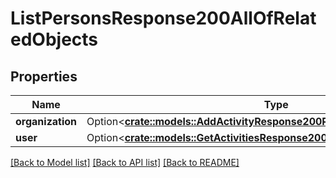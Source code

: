 # ListPersonsResponse200AllOfRelatedObjects

## Properties

Name | Type | Description | Notes
------------ | ------------- | ------------- | -------------
**organization** | Option<[**crate::models::AddActivityResponse200RelatedObjectsOrganization**](addActivityResponse200_related_objects_organization.md)> |  | [optional]
**user** | Option<[**crate::models::GetActivitiesResponse200RelatedObjectsUser**](getActivitiesResponse200_related_objects_user.md)> |  | [optional]

[[Back to Model list]](../README.md#documentation-for-models) [[Back to API list]](../README.md#documentation-for-api-endpoints) [[Back to README]](../README.md)


